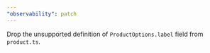 ```yaml
---
"observability": patch
---
```


Drop the unsupported definition of `ProductOptions.label` field from `product.ts`.
